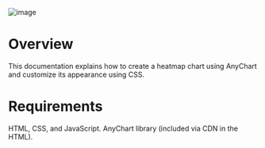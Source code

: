 ![image](https://github.com/user-attachments/assets/816bfd41-2a47-4563-a606-ef2a521c88cd)


# Overview
This documentation explains how to create a heatmap chart using AnyChart and customize its appearance using CSS. 

# Requirements
 HTML, CSS, and JavaScript.
AnyChart library (included via CDN in the HTML).
